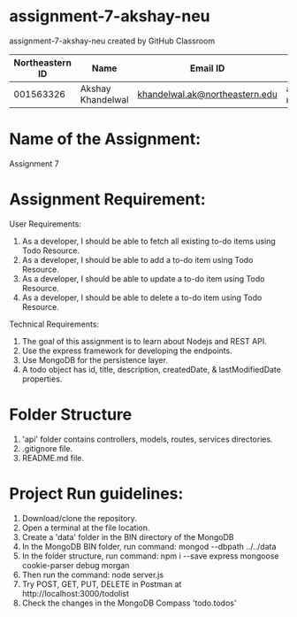 # assignment-7-akshay-neu
assignment-7-akshay-neu created by GitHub Classroom


| Northeastern ID | Name | Email ID | GitHub ID
| --- | --- | --- | ---
|001563326 | Akshay Khandelwal | khandelwal.ak@northeastern.edu | akshay-neu


# Name of the Assignment:

Assignment 7
 
# Assignment Requirement:
User Requirements:
1. As a developer, I should be able to fetch all existing to-do items using Todo Resource.
2. As a developer, I should be able to add a to-do item using Todo Resource.
3. As a developer, I should be able to update a to-do item using Todo Resource.
4. As a developer, I should be able to delete a to-do item using Todo Resource.

Technical Requirements:
1. The goal of this assignment is to learn about Nodejs and REST API.
2. Use the express framework for developing the endpoints.
3. Use MongoDB for the persistence layer.
4. A todo object has id, title, description, createdDate, & lastModifiedDate properties.

# Folder Structure

1. 'api' folder contains controllers, models, routes, services directories.
2. .gitignore file.
3. README.md file.

# Project Run guidelines:

1. Download/clone the repository.
2. Open a terminal at the file location.
3. Create a 'data' folder in the BIN directory of the MongoDB
4. In the MongoDB BIN folder, run command: mongod --dbpath ../../data
5. In the folder structure, run command: npm i --save express mongoose cookie-parser debug morgan
6. Then run the command: node server.js
7. Try POST, GET, PUT, DELETE in Postman at http://localhost:3000/todolist
8. Check the changes in the MongoDB Compass 'todo.todos'
